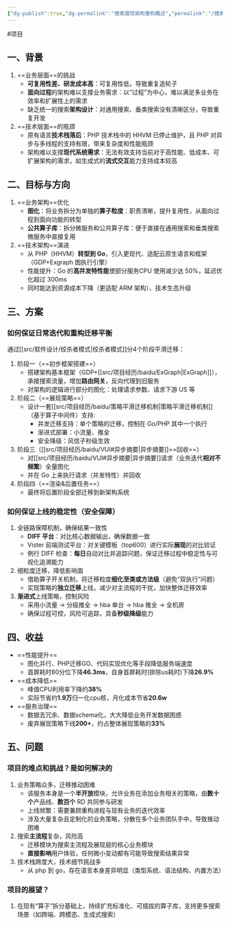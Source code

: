 ```yaml
---
{"dg-publish":true,"dg-permalink":"搜索展现架构重构概述","permalink":"/搜索展现架构重构概述/"}
---
```



#项目 

## 一、背景

1. ==业务层面==的挑战
	- **可复用性差、研发成本高**：可复用性低，导致重复造轮子
	- **面向过程**的架构难以支撑业务需求：以“过程”为中心，难以满足多业务在效率和扩展性上的需求
	- 缺乏统一的搜索**架构设计**：对通用搜索、垂类搜索没有清晰区分，导致重复开发
2. ==技术层面==的瓶颈
	- 原有语言**技术栈落后**：PHP 技术栈中的 HHVM 已停止维护，且 PHP 对异步与多线程的支持有限，带来复杂度和性能瓶颈
	- 架构难以支撑**现代系统需求**：无法有效支持当前对于高性能、低成本、可扩展架构的需求，如生成式的**流式交互**能力支持成本较高

## 二、目标与方向

1. ==业务架构==优化
	- **图化**：将业务拆分为单独的**算子粒度**：职责清晰，提升复用性，从面向过程到面向功能的转型
	- **公共算子库**：拆分微服务和公共算子库：便于直接在通用搜索和垂类搜索微服务中直接复用
2. ==技术架构==演进
	- 从 PHP（HHVM）**转型到 Go**，引入更现代、适配云原生语言和框架（GDP+Exgraph 图执行引擎）
	- 性能提升：Go 的**高并发特性能**使部分服务CPU 使用减少达 50%，延迟优化超过 300ms
	- 同时能达到资源成本下降（更适配 ARM 架构）、技术生态升级

## 三、方案

### 如何保证日常迭代和重构迁移平衡

通过[[src/软件设计/绞杀者模式\|绞杀者模式]]分4个阶段平滑迁移：
1. 阶段一（==初步框架搭建==）
	- 搭建架构基本框架（GDP+[[src/项目经历/baidu/ExGraph\|ExGraph]]），承接搜索流量，增加**路由网关**，反向代理到旧服务
	- 对架构的逻辑进行部分的图化：处理请求参数、请求下游 US 等
2. 阶段二（==展现策略==）
	- 设计一套[[src/项目经历/baidu/策略平滑迁移机制\|策略平滑迁移机制]]（基于算子中间件）支持:
		- 并发迁移支持：单个策略的迁移，控制在 Go/PHP 其中一个执行
		- 渐进式部署：小流量、推全
		- 安全降级：风信子秒级生效
3. 阶段三（[[src/项目经历/baidu/VUI#异步摘要\|异步摘要]]==回收==）
	- 对[[src/项目经历/baidu/VUI#异步摘要\|异步摘要]]请求（业务迭代**相对不频繁**）全量图化
	- 并在 Go 上来执行请求（并发特性）并回收
4. 阶段四（==渲染&后置任务==）
	- 最终将后置阶段全部迁移到新架构系统

### 如何保证上线的稳定性（安全保障）

1. 全链路保障机制，确保结果一致性
	- **DIFF 平台**：对比核心数据输出，确保数据一致
	- Vister 前端测试平台：对关键模板（top600）进行实际**展现**的对比验证
	- 例行 DIFF 检查：**每日**自动对比并追踪问题，保证迁移过程中稳定性与可视化追溯能力
2. 细粒度迁移，降低影响面
	- 借助算子开关机制，将迁移粒度**细化至类或方法级**（避免“双执行”问题）
	- 实现策略的**独立迁移**上线，减少对主流程的干扰，加快整体迁移效率
3. **渐进式**上线策略，控制风险
	- 采用小流量 -> 分级推全 -> hba 单台 -> hba 推全 -> 全机房
	- 确保过程可控，风险可追踪，具备**秒级降级**能力

## 四、收益

- ==性能提升==
	- 图化并行、PHP迁移GO、代码实现优化等手段降低服务端速度
	- 首屏耗时80分位下降**46.3ms**，自身首屏耗时(排除us耗时)下降**26.9%**
- ==成本降低==
	- 峰值CPU利用率下降约**38%**
	- 实际节省约**1.9万**归一化cpu核，月化成本节省**20.6w**
- ==服务治理==
	- 数据去冗余、数据schema化，大大降低业务开发数据困惑
	- 废弃展现策略下线**200+**，约占整体展现策略的**33%**

## 五、问题

### 项目的难点和挑战？是如何解决的

1. 业务策略众多，迁移推动困难
	- 该服务本身是一个**半开放**模块，允许业务在添加业务相关的策略，由**数十个**产品线、**数百个** RD 共同参与研发
	- 上线频繁：需要兼顾重构进程与现有业务的迭代效率
	- 涉及大量复杂且定制化的业务策略，分散在多个业务团队手中，导致推动困难
2. 搜索**主流程**复杂，风险高
	- 迁移模块为搜索主流程及展现层的核心业务模块
	- **直接影响**用户体验，任何微小变动都有可能导致搜索结果异常
3. 技术栈跨度大，技术细节挑战多
	- 从 php 到 go，存在语言本身差异明显（类型系统、语法结构、内置方法）

### 项目的展望？

1. 在现有“算子”拆分基础上，持续扩充标准化、可插拔的算子库，支持更多搜索场景（如跨端、跨模态、生成式搜索）